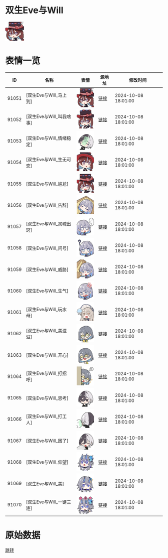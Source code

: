 # 双生Eve与Will

<img src="./cover.png" height="60" alt="cover" />

# 表情一览

|ID|名称|表情|源地址|修改时间|
|----|----|----|----|----|
|91051|[双生Eve与Will_马上到]|<img src="./pic/091051_%5B双生Eve与Will_马上到%5D.png" height="60" alt="马上到"/>|[链接](https://i0.hdslb.com/bfs/garb/ee117ae6ed6b022c151f909214e01cf019539b4d.png)|2024-10-08 18:01:00|
|91052|[双生Eve与Will_叫我啥事]|<img src="./pic/091052_%5B双生Eve与Will_叫我啥事%5D.png" height="60" alt="叫我啥事"/>|[链接](https://i0.hdslb.com/bfs/garb/f796d1c577ae3c34680c21d2eafb1493b7e434cd.png)|2024-10-08 18:01:00|
|91053|[双生Eve与Will_情绪稳定]|<img src="./pic/091053_%5B双生Eve与Will_情绪稳定%5D.png" height="60" alt="情绪稳定"/>|[链接](https://i0.hdslb.com/bfs/garb/469f528a2150114070e2ee6a3a1b07d5f7b0d00e.png)|2024-10-08 18:01:00|
|91054|[双生Eve与Will_生无可恋]|<img src="./pic/091054_%5B双生Eve与Will_生无可恋%5D.png" height="60" alt="生无可恋"/>|[链接](https://i0.hdslb.com/bfs/garb/d5bdf1e0152d24e51cfd2c150dc97873afaf9844.png)|2024-10-08 18:01:00|
|91055|[双生Eve与Will_尴尬]|<img src="./pic/091055_%5B双生Eve与Will_尴尬%5D.png" height="60" alt="尴尬"/>|[链接](https://i0.hdslb.com/bfs/garb/a1fa8c6bb2242751af9f1043d12a9defa7476e98.png)|2024-10-08 18:01:00|
|91056|[双生Eve与Will_告辞]|<img src="./pic/091056_%5B双生Eve与Will_告辞%5D.png" height="60" alt="告辞"/>|[链接](https://i0.hdslb.com/bfs/garb/7f27171a4db14aa32176c481115bad73b2504114.png)|2024-10-08 18:01:00|
|91057|[双生Eve与Will_灵魂出窍]|<img src="./pic/091057_%5B双生Eve与Will_灵魂出窍%5D.png" height="60" alt="灵魂出窍"/>|[链接](https://i0.hdslb.com/bfs/garb/afc4fa265cd3196c9a7863cbfc578170efef74a6.png)|2024-10-08 18:01:00|
|91058|[双生Eve与Will_问号]|<img src="./pic/091058_%5B双生Eve与Will_问号%5D.png" height="60" alt="问号"/>|[链接](https://i0.hdslb.com/bfs/garb/8243d91b6bb4fe4117ee03b56d7200920db0a082.png)|2024-10-08 18:01:00|
|91059|[双生Eve与Will_威胁]|<img src="./pic/091059_%5B双生Eve与Will_威胁%5D.png" height="60" alt="威胁"/>|[链接](https://i0.hdslb.com/bfs/garb/469cba14483326ef2c3e354f862bfe8dfc8f699f.png)|2024-10-08 18:01:00|
|91060|[双生Eve与Will_生气]|<img src="./pic/091060_%5B双生Eve与Will_生气%5D.png" height="60" alt="生气"/>|[链接](https://i0.hdslb.com/bfs/garb/12344a2a12d019f5bee0eebac84f5be64c0b7dbf.png)|2024-10-08 18:01:00|
|91061|[双生Eve与Will_玩水母]|<img src="./pic/091061_%5B双生Eve与Will_玩水母%5D.png" height="60" alt="玩水母"/>|[链接](https://i0.hdslb.com/bfs/garb/ab52cf5a484148b7b07fefad63311d6fbebb504f.png)|2024-10-08 18:01:00|
|91062|[双生Eve与Will_美滋滋]|<img src="./pic/091062_%5B双生Eve与Will_美滋滋%5D.png" height="60" alt="美滋滋"/>|[链接](https://i0.hdslb.com/bfs/garb/5c9058b1bb309b1bacfa597b73953765d13a7ebc.png)|2024-10-08 18:01:00|
|91063|[双生Eve与Will_开心]|<img src="./pic/091063_%5B双生Eve与Will_开心%5D.png" height="60" alt="开心"/>|[链接](https://i0.hdslb.com/bfs/garb/2f892cda9cc4697cd0dff2784d8ba847d3f11e64.png)|2024-10-08 18:01:00|
|91064|[双生Eve与Will_打招呼]|<img src="./pic/091064_%5B双生Eve与Will_打招呼%5D.png" height="60" alt="打招呼"/>|[链接](https://i0.hdslb.com/bfs/garb/19d0d3a4a0c627cc597a6a59419786eb7a79173e.png)|2024-10-08 18:01:00|
|91065|[双生Eve与Will_思考]|<img src="./pic/091065_%5B双生Eve与Will_思考%5D.png" height="60" alt="思考"/>|[链接](https://i0.hdslb.com/bfs/garb/2d1e82fc9ecf7f363cb451120b612441e3f3d030.png)|2024-10-08 18:01:00|
|91066|[双生Eve与Will_打工人]|<img src="./pic/091066_%5B双生Eve与Will_打工人%5D.png" height="60" alt="打工人"/>|[链接](https://i0.hdslb.com/bfs/garb/113192ebf3e958179ab75efc0732738e1a7e8e11.png)|2024-10-08 18:01:00|
|91067|[双生Eve与Will_困了]|<img src="./pic/091067_%5B双生Eve与Will_困了%5D.png" height="60" alt="困了"/>|[链接](https://i0.hdslb.com/bfs/garb/e9033a2be8e08ff2d1b0918cdfd4304805da4a1c.png)|2024-10-08 18:01:00|
|91068|[双生Eve与Will_仰望]|<img src="./pic/091068_%5B双生Eve与Will_仰望%5D.png" height="60" alt="仰望"/>|[链接](https://i0.hdslb.com/bfs/garb/79aa736fa2ec18696e246225b4a8d5d3fe02fcaf.png)|2024-10-08 18:01:00|
|91069|[双生Eve与Will_美]|<img src="./pic/091069_%5B双生Eve与Will_美%5D.png" height="60" alt="美"/>|[链接](https://i0.hdslb.com/bfs/garb/4012427ea12e858160a67e6804fa78d25044e660.png)|2024-10-08 18:01:00|
|91070|[双生Eve与Will_一键三连]|<img src="./pic/091070_%5B双生Eve与Will_一键三连%5D.png" height="60" alt="一键三连"/>|[链接](https://i0.hdslb.com/bfs/garb/8fed68a6d2d9aa79085f5b6737cceb45c63e5150.png)|2024-10-08 18:01:00|

# 原始数据

[跳转](./raw.json)

